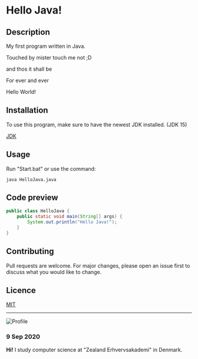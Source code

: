 # Hello Java!

## Description

My first program written in Java.

Touched by mister touch me not ;D

and thos it shall be

For ever and ever

Hello World!

## Installation
To use this program, make sure to have the newest JDK installed. (JDK 15)

[JDK](https://www.oracle.com/java/technologies/javase/javase-jdk8-downloads.html)

## Usage

Run "Start.bat" or use the command:
```
java HelloJava.java
```

## Code preview

```java
public class HelloJava {
    public static void main(String[] args) {
        System.out.println("Hello Java!");
    }
}
```

## Contributing

Pull requests are welcome. For major changes, please open an issue first to discuss what you would like to change.

## Licence

[MIT](https://choosealicense.com/licenses/mit/)

---

![Profile](https://avatars0.githubusercontent.com/u/38241145?s=460&u=be4692ae7bcf3cb7caffd194fc729d829bddc9a2&v=4)

### 9 Sep 2020

**Hi!** I study computer science at "Zealand Erhvervsakademi" in Denmark.

